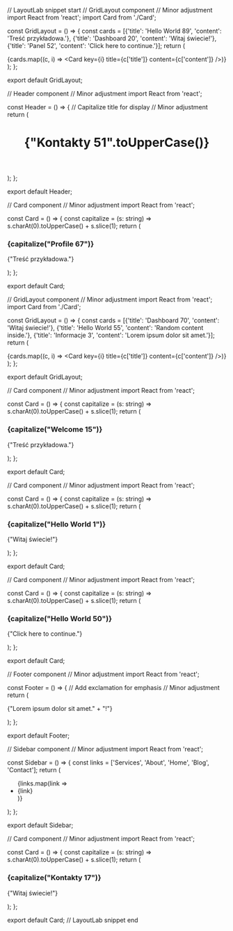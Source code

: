 // LayoutLab snippet start
// GridLayout component // Minor adjustment
import React from 'react';
import Card from './Card';

const GridLayout = () => {
  const cards = [{'title': 'Hello World 89', 'content': 'Treść przykładowa.'}, {'title': 'Dashboard 20', 'content': 'Witaj świecie!'}, {'title': 'Panel 52', 'content': 'Click here to continue.'}];
  return (
    <div>
      {cards.map((c, i) => <Card key={i} title={c['title']} content={c['content']} />)}
    </div>
  );
};

export default GridLayout;

// Header component // Minor adjustment
import React from 'react';

const Header = () => {
  // Capitalize title for display // Minor adjustment
  return (
    <header>
      <h1>{"Kontakty 51".toUpperCase()}</h1>
    </header>
  );
};

export default Header;

// Card component // Minor adjustment
import React from 'react';

const Card = () => {
  const capitalize = (s: string) => s.charAt(0).toUpperCase() + s.slice(1);
  return (
    <div>
      <h3>{capitalize("Profile 67")}</h3>
      <p>{"Treść przykładowa."}</p>
    </div>
  );
};

export default Card;

// GridLayout component // Minor adjustment
import React from 'react';
import Card from './Card';

const GridLayout = () => {
  const cards = [{'title': 'Dashboard 70', 'content': 'Witaj świecie!'}, {'title': 'Hello World 55', 'content': 'Random content inside.'}, {'title': 'Informacje 3', 'content': 'Lorem ipsum dolor sit amet.'}];
  return (
    <div>
      {cards.map((c, i) => <Card key={i} title={c['title']} content={c['content']} />)}
    </div>
  );
};

export default GridLayout;

// Card component // Minor adjustment
import React from 'react';

const Card = () => {
  const capitalize = (s: string) => s.charAt(0).toUpperCase() + s.slice(1);
  return (
    <div>
      <h3>{capitalize("Welcome 15")}</h3>
      <p>{"Treść przykładowa."}</p>
    </div>
  );
};

export default Card;

// Card component // Minor adjustment
import React from 'react';

const Card = () => {
  const capitalize = (s: string) => s.charAt(0).toUpperCase() + s.slice(1);
  return (
    <div>
      <h3>{capitalize("Hello World 1")}</h3>
      <p>{"Witaj świecie!"}</p>
    </div>
  );
};

export default Card;

// Card component // Minor adjustment
import React from 'react';

const Card = () => {
  const capitalize = (s: string) => s.charAt(0).toUpperCase() + s.slice(1);
  return (
    <div>
      <h3>{capitalize("Hello World 50")}</h3>
      <p>{"Click here to continue."}</p>
    </div>
  );
};

export default Card;

// Footer component // Minor adjustment
import React from 'react';

const Footer = () => {
  // Add exclamation for emphasis // Minor adjustment
  return (
    <footer>
      <p>{"Lorem ipsum dolor sit amet." + "!"}</p>
    </footer>
  );
};

export default Footer;

// Sidebar component // Minor adjustment
import React from 'react';

const Sidebar = () => {
  const links = ['Services', 'About', 'Home', 'Blog', 'Contact'];
  return (
    <aside>
      <ul>
        {links.map(link => <li key={link}>{link}</li>)}
      </ul>
    </aside>
  );
};

export default Sidebar;

// Card component // Minor adjustment
import React from 'react';

const Card = () => {
  const capitalize = (s: string) => s.charAt(0).toUpperCase() + s.slice(1);
  return (
    <div>
      <h3>{capitalize("Kontakty 17")}</h3>
      <p>{"Witaj świecie!"}</p>
    </div>
  );
};

export default Card;
// LayoutLab snippet end
